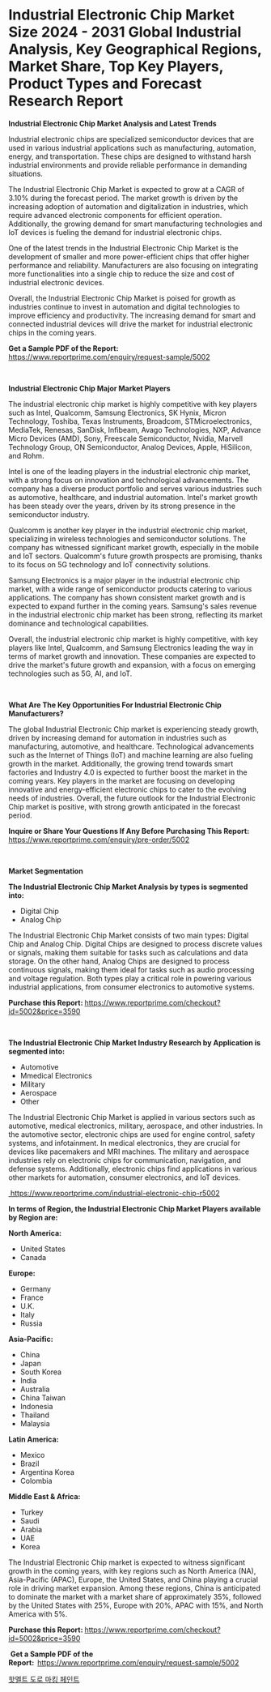 <p><h1>Industrial Electronic Chip Market Size 2024 - 2031 Global Industrial Analysis, Key Geographical Regions, Market Share, Top Key Players, Product Types and Forecast Research Report</h1></p><p><strong>Industrial Electronic Chip Market Analysis and Latest Trends</strong></p>
<p><p>Industrial electronic chips are specialized semiconductor devices that are used in various industrial applications such as manufacturing, automation, energy, and transportation. These chips are designed to withstand harsh industrial environments and provide reliable performance in demanding situations.</p><p>The Industrial Electronic Chip Market is expected to grow at a CAGR of 3.10% during the forecast period. The market growth is driven by the increasing adoption of automation and digitalization in industries, which require advanced electronic components for efficient operation. Additionally, the growing demand for smart manufacturing technologies and IoT devices is fueling the demand for industrial electronic chips.</p><p>One of the latest trends in the Industrial Electronic Chip Market is the development of smaller and more power-efficient chips that offer higher performance and reliability. Manufacturers are also focusing on integrating more functionalities into a single chip to reduce the size and cost of industrial electronic devices.</p><p>Overall, the Industrial Electronic Chip Market is poised for growth as industries continue to invest in automation and digital technologies to improve efficiency and productivity. The increasing demand for smart and connected industrial devices will drive the market for industrial electronic chips in the coming years.</p></p>
<p><strong>Get a Sample PDF of the Report:&nbsp;</strong> <a href="https://www.reportprime.com/enquiry/request-sample/5002">https://www.reportprime.com/enquiry/request-sample/5002</a></p>
<p>&nbsp;</p>
<p><strong>Industrial Electronic Chip Major Market Players</strong></p>
<p><p>The industrial electronic chip market is highly competitive with key players such as Intel, Qualcomm, Samsung Electronics, SK Hynix, Micron Technology, Toshiba, Texas Instruments, Broadcom, STMicroelectronics, MediaTek, Renesas, SanDisk, Infibeam, Avago Technologies, NXP, Advance Micro Devices (AMD), Sony, Freescale Semiconductor, Nvidia, Marvell Technology Group, ON Semiconductor, Analog Devices, Apple, HiSilicon, and Rohm.</p><p>Intel is one of the leading players in the industrial electronic chip market, with a strong focus on innovation and technological advancements. The company has a diverse product portfolio and serves various industries such as automotive, healthcare, and industrial automation. Intel's market growth has been steady over the years, driven by its strong presence in the semiconductor industry.</p><p>Qualcomm is another key player in the industrial electronic chip market, specializing in wireless technologies and semiconductor solutions. The company has witnessed significant market growth, especially in the mobile and IoT sectors. Qualcomm's future growth prospects are promising, thanks to its focus on 5G technology and IoT connectivity solutions.</p><p>Samsung Electronics is a major player in the industrial electronic chip market, with a wide range of semiconductor products catering to various applications. The company has shown consistent market growth and is expected to expand further in the coming years. Samsung's sales revenue in the industrial electronic chip market has been strong, reflecting its market dominance and technological capabilities.</p><p>Overall, the industrial electronic chip market is highly competitive, with key players like Intel, Qualcomm, and Samsung Electronics leading the way in terms of market growth and innovation. These companies are expected to drive the market's future growth and expansion, with a focus on emerging technologies such as 5G, AI, and IoT.</p></p>
<p>&nbsp;</p>
<p><strong>What Are The Key Opportunities For Industrial Electronic Chip Manufacturers?</strong></p>
<p><p>The global Industrial Electronic Chip market is experiencing steady growth, driven by increasing demand for automation in industries such as manufacturing, automotive, and healthcare. Technological advancements such as the Internet of Things (IoT) and machine learning are also fueling growth in the market. Additionally, the growing trend towards smart factories and Industry 4.0 is expected to further boost the market in the coming years. Key players in the market are focusing on developing innovative and energy-efficient electronic chips to cater to the evolving needs of industries. Overall, the future outlook for the Industrial Electronic Chip market is positive, with strong growth anticipated in the forecast period.</p></p>
<p><strong>Inquire or Share Your Questions If Any Before Purchasing This Report:</strong> <a href="https://www.reportprime.com/enquiry/pre-order/5002">https://www.reportprime.com/enquiry/pre-order/5002</a></p>
<p>&nbsp;</p>
<p><strong>Market Segmentation</strong></p>
<p><strong>The Industrial Electronic Chip Market Analysis by types is segmented into:</strong></p>
<p><ul><li>Digital Chip</li><li>Analog Chip</li></ul></p>
<p><p>The Industrial Electronic Chip Market consists of two main types: Digital Chip and Analog Chip. Digital Chips are designed to process discrete values or signals, making them suitable for tasks such as calculations and data storage. On the other hand, Analog Chips are designed to process continuous signals, making them ideal for tasks such as audio processing and voltage regulation. Both types play a critical role in powering various industrial applications, from consumer electronics to automotive systems.</p></p>
<p><strong>Purchase this Report:&nbsp;</strong><a href="https://www.reportprime.com/checkout?id=5002&price=3590">https://www.reportprime.com/checkout?id=5002&price=3590</a></p>
<p>&nbsp;</p>
<p><strong>The Industrial Electronic Chip Market Industry Research by Application is segmented into:</strong></p>
<p><ul><li>Automotive</li><li>Mmedical Electronics</li><li>Military</li><li>Aerospace</li><li>Other</li></ul></p>
<p><p>The Industrial Electronic Chip Market is applied in various sectors such as automotive, medical electronics, military, aerospace, and other industries. In the automotive sector, electronic chips are used for engine control, safety systems, and infotainment. In medical electronics, they are crucial for devices like pacemakers and MRI machines. The military and aerospace industries rely on electronic chips for communication, navigation, and defense systems. Additionally, electronic chips find applications in various other markets for automation, consumer electronics, and IoT devices.</p></p>
<p><a href="https://www.reportprime.com/industrial-electronic-chip-r5002">&nbsp;https://www.reportprime.com/industrial-electronic-chip-r5002</a></p>
<p><strong>In terms of Region, the Industrial Electronic Chip Market Players available by Region are:</strong></p>
<p>
    <p> <strong> North America: </strong>
        <ul>
            <li>United States</li>
            <li>Canada</li>
        </ul>
        </p> 
    <p> <strong> Europe: </strong>
        <ul>
            <li>Germany</li>
            <li>France</li>
            <li>U.K.</li>
            <li>Italy</li>
            <li>Russia</li>
        </ul>
        </p> 
    <p> <strong> Asia-Pacific: </strong>
        <ul>
            <li>China</li>
            <li>Japan</li>
            <li>South Korea</li>
            <li>India</li>
            <li>Australia</li>
            <li>China Taiwan</li>
            <li>Indonesia</li>
            <li>Thailand</li>
            <li>Malaysia</li>
        </ul>
        </p> 
    <p> <strong> Latin America: </strong>
        <ul>
            <li>Mexico</li>
            <li>Brazil</li>
            <li>Argentina Korea</li>
            <li>Colombia</li>
        </ul>
        </p> 
    <p> <strong> Middle East & Africa: </strong>
        <ul>
            <li>Turkey</li>
            <li>Saudi</li>
            <li>Arabia</li>
            <li>UAE</li>
            <li>Korea</li>
        </ul>
    </p>
    </p>
<p><p>The Industrial Electronic Chip market is expected to witness significant growth in the coming years, with key regions such as North America (NA), Asia-Pacific (APAC), Europe, the United States, and China playing a crucial role in driving market expansion. Among these regions, China is anticipated to dominate the market with a market share of approximately 35%, followed by the United States with 25%, Europe with 20%, APAC with 15%, and North America with 5%.</p></p>
<p><strong>Purchase this Report: </strong><a href="https://www.reportprime.com/checkout?id=5002&price=3590">https://www.reportprime.com/checkout?id=5002&price=3590</a></p>
<p>&nbsp;<strong>Get a Sample PDF of the Report:&nbsp;&nbsp;</strong><a href="https://www.reportprime.com/enquiry/request-sample/5002">https://www.reportprime.com/enquiry/request-sample/5002</a></p>
<p><strong></strong></p>
<p><p><a href="https://github.com/CarmellaLang1/Market-Research-Report-List-1/blob/main/752040570372.md">핫멜트 도로 마킹 페인트</a></p></p>